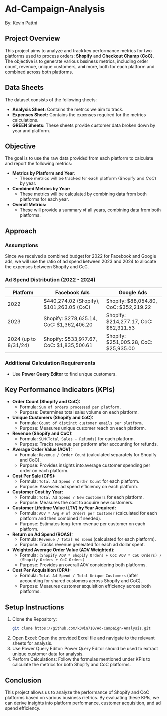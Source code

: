 # Ad-Campaign-Analysis

By: Kevin Pattni

## Project Overview

This project aims to analyze and track key performance metrics for two platforms used to process orders: **Shopify** and **Checkout Champ (CoC)**. The objective is to generate various business metrics, including order count, revenue, unique customers, and more, both for each platform and combined across both platforms.

## Data Sheets

The dataset consists of the following sheets:

-   **Analysis Sheet:** Contains the metrics we aim to track.
-   **Expenses Sheet:** Contains the expenses required for the metrics calculations.
-   **GREEN Sheets:** These sheets provide customer data broken down by year and platform.

## Objective

The goal is to use the raw data provided from each platform to calculate and report the following metrics:

-   **Metrics by Platform and Year:**
    -   These metrics will be tracked for each platform (Shopify and CoC) by year.
-   **Combined Metrics by Year:**
    -   These metrics will be calculated by combining data from both platforms for each year.
-   **Overall Metrics:**
    -   These will provide a summary of all years, combining data from both platforms.

## Approach

### Assumptions

Since we received a combined budget for 2022 for Facebook and Google ads, we will use the ratio of ad spend between 2023 and 2024 to allocate the expenses between Shopify and CoC.

### Ad Spend Distribution (2022 - 2024)

| Platform               | Facebook Ads                                    | Google Ads                               |
|------------------------|-------------------------------------------------|------------------------------------------|
| 2022                   | $440,274.02 (Shopify), $101,263.05 (CoC)        | Shopify: $88,054.80, CoC: $352,219.22   |
| 2023                   | Shopify: $278,635.14, CoC: $1,362,406.20      | Shopify: $214,277.17, CoC: $62,311.53    |
| 2024 (up to 8/31/24)   | Shopify: $533,977.67, CoC: $1,835,500.61     | Shopify: $251,005.28, CoC: $25,935.00    |

### Additional Calculation Requirements

-   Use **Power Query Editor** to find unique customers.

## Key Performance Indicators (KPIs)

-   **Order Count (Shopify and CoC):**
    -   Formula: `Sum of orders processed per platform.`
    -   Purpose: Determines total sales volume on each platform.
-   **Unique Customers (Shopify and CoC):**
    -   Formula: `Count of distinct customer emails per platform.`
    -   Purpose: Measures unique customer reach on each platform.
-   **Revenue (Shopify and CoC):**
    -   Formula: `SUM(Total Sales - Refunds)` for each platform.
    -   Purpose: Tracks revenue per platform after accounting for refunds.
-   **Average Order Value (AOV):**
    -   Formula: `Revenue / Order Count` (calculated separately for Shopify and CoC).
    -   Purpose: Provides insights into average customer spending per order on each platform.
-   **Cost Per Sale (CPS):**
    -   Formula: `Total Ad Spend / Order Count` for each platform.
    -   Purpose: Assesses ad spend efficiency on each platform.
-   **Customer Cost by Year:**
    -   Formula: `Total Ad Spend / New Customers` for each platform.
    -   Purpose: Measures the cost to acquire new customers.
-   **Customer Lifetime Value (LTV) by Year Acquired:**
    -   Formula: `AOV * Avg # of Orders per Customer` (calculated for each platform and then combined if needed).
    -   Purpose: Estimates long-term revenue per customer on each platform.
-   **Return on Ad Spend (ROAS):**
    -   Formula: `Revenue / Total Ad Spend` (calculated for each platform).
    -   Purpose: Tracks revenue generated for each ad dollar spent.
-   **Weighted Average Order Value (AOV Weighted):**
    -   Formula: `(Shopify AOV * Shopify Orders + CoC AOV * CoC Orders) / (Shopify Orders + CoC Orders)`
    -   Purpose: Provides an overall AOV considering both platforms.
-   **Cost Per Acquisition (CPA):**
    -   Formula: `Total Ad Spend / Total Unique Customers` (after accounting for shared customers across Shopify and CoC).
    -   Purpose: Measures customer acquisition efficiency across both platforms.

## Setup Instructions

1.  Clone the Repository:
    ```bash
    git clone https://github.com/k3vin710/Ad-Campaign-Analysis.git
    ```
2.  Open Excel:
    Open the provided Excel file and navigate to the relevant sheets for analysis.
3.  Use Power Query Editor:
    Power Query Editor should be used to extract unique customer data for analysis.
4.  Perform Calculations:
    Follow the formulas mentioned under KPIs to calculate the metrics for both Shopify and CoC platforms.

## Conclusion

This project allows us to analyze the performance of Shopify and CoC platforms based on various business metrics. By evaluating these KPIs, we can derive insights into platform performance, customer acquisition, and ad spend efficiency.
